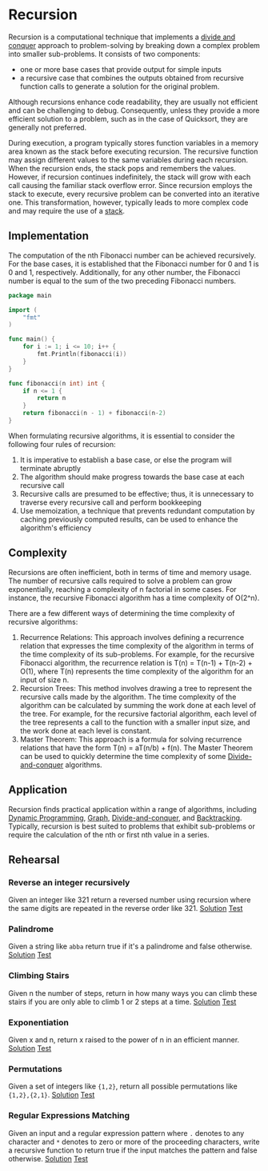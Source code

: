 # Recursion

Recursion is a computational technique that implements a [divide and conquer](../dnc) approach to problem-solving by breaking down a complex problem into smaller sub-problems. It consists of two components:

* one or more base cases that provide output for simple inputs
* a recursive case that combines the outputs obtained from recursive function calls to generate a solution for the original problem.

Although recursions enhance code readability, they are usually not efficient and can be challenging to debug. Consequently, unless they provide a more efficient solution to a problem, such as in the case of Quicksort, they are generally not preferred.

During execution, a program typically stores function variables in a memory area known as the stack before executing recursion. The recursive function may assign different values to the same variables during each recursion. When the recursion ends, the stack pops and remembers the values. However, if recursion continues indefinitely, the stack will grow with each call causing the familiar stack overflow error. Since recursion employs the stack to execute, every recursive problem can be converted into an iterative one. This transformation, however, typically leads to more complex code and may require the use of a [stack](../stack).

## Implementation

The computation of the nth Fibonacci number can be achieved recursively. For the base cases, it is established that the Fibonacci number for 0 and 1 is 0 and 1, respectively. Additionally, for any other number, the Fibonacci number is equal to the sum of the two preceding Fibonacci numbers.

```Go
package main

import (
	"fmt"
)

func main() {
	for i := 1; i <= 10; i++ {
		fmt.Println(fibonacci(i))
	}
}

func fibonacci(n int) int {
	if n <= 1 {
		return n
	}
	return fibonacci(n - 1) + fibonacci(n-2)
}
```

When formulating recursive algorithms, it is essential to consider the following four rules of recursion:

1. It is imperative to establish a base case, or else the program will terminate abruptly
2. The algorithm should make progress towards the base case at each recursive call
3. Recursive calls are presumed to be effective; thus, it is unnecessary to traverse every recursive call and perform bookkeeping
4. Use memoization, a technique that prevents redundant computation by caching previously computed results, can be used to enhance the algorithm's efficiency

## Complexity

Recursions are often inefficient, both in terms of time and memory usage. The number of recursive calls required to solve a problem can grow exponentially, reaching a complexity of n factorial in some cases. For instance, the recursive Fibonacci algorithm has a time complexity of O(2^n).

There are a few different ways of determining the time complexity of recursive algorithms:

1. Recurrence Relations: This approach involves defining a recurrence relation that expresses the time complexity of the algorithm in terms of the time complexity of its sub-problems. For example, for the recursive Fibonacci algorithm, the recurrence relation is T(n) = T(n-1) + T(n-2) + O(1), where T(n) represents the time complexity of the algorithm for an input of size n.
2. Recursion Trees: This method involves drawing a tree to represent the recursive calls made by the algorithm. The time complexity of the algorithm can be calculated by summing the work done at each level of the tree. For example, for the recursive factorial algorithm, each level of the tree represents a call to the function with a smaller input size, and the work done at each level is constant.
3. Master Theorem: This approach is a formula for solving recurrence relations that have the form T(n) = aT(n/b) + f(n). The Master Theorem can be used to quickly determine the time complexity of some [Divide-and-conquer](../dnd) algorithms.

## Application

Recursion finds practical application within a range of algorithms, including [Dynamic Programming](../dp), [Graph](../graph), [Divide-and-conquer](../dnd), and [Backtracking](../backtracking). Typically, recursion is best suited to problems that exhibit sub-problems or require the calculation of the nth or first nth value in a series.

## Rehearsal

### Reverse an integer recursively

Given an integer like 321 return a reversed number using recursion where the same digits are repeated in the reverse order like 321. [Solution](reverse_number.go) [Test](reverse_number_test.go)

### Palindrome

Given a string like `abba` return true if it's a palindrome and false otherwise. [Solution](is_palindrome.go) [Test](is_palindrome_test.go)

### Climbing Stairs

Given n the number of steps, return in how many ways you can climb these stairs if you are only able to climb 1 or 2 steps at a time. [Solution](climbing_stairs.go) [Test](climbing_stairs_test.go)

### Exponentiation

Given x and n, return x raised to the power of n in an efficient manner. [Solution](exponentiation.go) [Test](exponentiation_test.go)

### Permutations

Given a set of integers like `{1,2}`, return all possible permutations like `{1,2},{2,1}`.  [Solution](permutations.go) [Test](permutations_test.go)

### Regular Expressions Matching

Given an input and a regular expression pattern where `.` denotes to any character and `*` denotes to zero or more of the proceeding characters, write a recursive function to return true if the input matches the pattern and false otherwise. [Solution](regular_expressions.go) [Test](regular_expressions_test.go)
